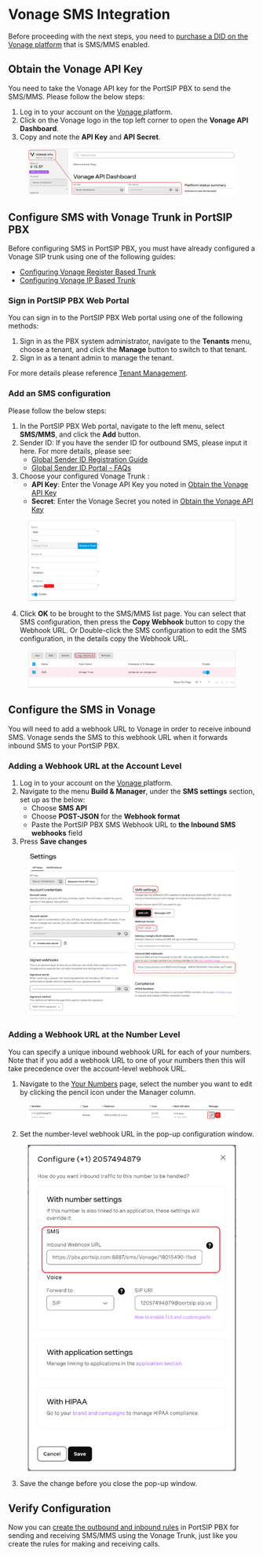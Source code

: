# Vonage SMS Integration

Before proceeding with the next steps, you need to [purchase a DID on the Vonage platform](purchase-a-did-on-vonage-platform.md) that is SMS/MMS enabled.

## Obtain the Vonage API Key

You need to take the Vonage API key for the PortSIP PBX to send the SMS/MMS. Please follow the below steps:

1. Log in to your account on the [Vonage ](https://ui.idp.vonage.com/ui/auth/login)platform.
2. Click on the Vonage logo in the top left corner to open the **Vonage API Dashboard**.
3. Copy and note the **API Key** and **API Secret**.

<figure><img src="../../.gitbook/assets/vonage-fig4.png" alt=""><figcaption></figcaption></figure>

## Configure SMS with Vonage Trunk in PortSIP PBX

Before configuring SMS in PortSIP PBX, you must have already configured a Vonage SIP trunk using one of the following guides:

* [Configuring Vonage Register Based Trunk](configuring-vonage-register-authentication-trunk.md)
* [Configuring Vonage IP Based Trunk](configuring-vonage-ip-authentication-trunk.md)

### Sign in PortSIP PBX Web Portal

You can sign in to the PortSIP PBX Web portal using one of the following methods:

1. Sign in as the PBX system administrator, navigate to the **Tenants** menu, choose a tenant, and click the **Manage** button to switch to that tenant.
2. Sign in as a tenant admin to manage the tenant.

For more details please reference [Tenant Management](../../portsip-pbx-administration-guide/3-tenant-management.md).

### Add an SMS configuration

Please follow the below steps:

1. In the PortSIP PBX Web portal, navigate to the left menu, select **SMS/MMS**, and click the **Add** button.&#x20;
2. Sender ID: If you have the sender ID for outbound SMS, please input it here. For more details, please see:
   * [Global Sender ID Registration Guide](https://api.support.vonage.com/hc/en-us/articles/6791919802652-Global-Sender-ID-Registration-Guide)
   * [Global Sender ID Portal - FAQs](https://api.support.vonage.com/hc/en-us/articles/9092597969436-Global-Sender-ID-Portal-FAQs)
3. Choose your configured Vonage Trunk :
   * **API Key**: Enter the Vonage API Key you noted in [Obtain the Vonage API Key](vonage-sms-integration.md#obtain-the-vonage-api-key)
   * **Secret**: Enter the Vonage Secret you noted in [Obtain the Vonage API Key](vonage-sms-integration.md#obtain-the-vonage-api-key)

<figure><img src="../../.gitbook/assets/vonage-fig27.png" alt=""><figcaption></figcaption></figure>

4. Click **OK** to be brought to the SMS/MMS list page. You can select that SMS configuration, then press the **Copy Webhook** button to copy the Webhook URL. Or Double-click the SMS configuration to edit the SMS configuration, in the details copy the Webhook URL.

<figure><img src="../../.gitbook/assets/vonage-fig28.png" alt=""><figcaption></figcaption></figure>

## Configure the SMS in Vonage

You will need to add a webhook URL to Vonage in order to receive inbound SMS. Vonage sends the SMS to this webhook URL when it forwards inbound SMS to your PortSIP PBX.

### Adding a Webhook URL at the Account Level

1. Log in to your account on the [Vonage ](https://ui.idp.vonage.com/ui/auth/login)platform.
2. Navigate to the menu **Build & Manager**, under the **SMS settings** section, set up as the below:
   * Choose **SMS API**
   * Choose **POST-JSON** for the **Webhook format**
   * Paste the PortSIP PBX SMS Webhook URL to **the Inbound SMS webhooks** field
3. Press **Save changes**

<figure><img src="../../.gitbook/assets/vonage-fig29.png" alt=""><figcaption></figcaption></figure>

### Adding a Webhook URL at the Number Level

You can specify a unique inbound webhook URL for each of your numbers. Note that if you add a webhook URL to one of your numbers then this will take precedence over the account-level webhook URL.

1. Navigate to the [Your Numbers](https://dashboard.nexmo.com/your-numbers) page, select the number you want to edit by clicking the pencil icon under the Manager column.

<figure><img src="../../.gitbook/assets/vonage-fig30.png" alt=""><figcaption></figcaption></figure>

2. Set the number-level webhook URL in the pop-up configuration window.

<figure><img src="../../.gitbook/assets/vonage-fig31.png" alt="" width="563"><figcaption></figcaption></figure>

3. Save the change before you close the pop-up window.

## Verify Configuration

Now you can [create the outbound and inbound rules](configuring-outbound-and-inbound-calls.md) in PortSIP PBX for sending and receiving SMS/MMS using the Vonage Trunk, just like you create the rules for making and receiving calls.

